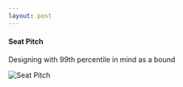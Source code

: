 ```yaml
---
layout: post
---
```


#### Seat Pitch

Designing with 99th percentile in mind as a bound

![Seat Pitch](https://cdn.rawgit.com/Ryan-Sheehan/plane-seats-design/703209c0/images/knee-distance.png)
